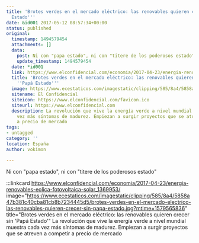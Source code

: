 ```yaml
---
title: 'Brotes verdes en el mercado eléctrico: las renovables quieren crecer sin ''Papá
  Estado'''
date: &id001 2017-05-12 08:57:34+00:00
status: published
original:
  timestamp: 1494579454
  attachments: []
  data:
    post: Ni con "papa estado", ni con "titere de los poderosos estado"
    update_timestamp: 1494579454
  date: *id001
  link: https://www.elconfidencial.com/economia/2017-04-23/energia-renovables-eolica-fotovoltaica-solar_1369953/
  title: 'Brotes verdes en el mercado eléctrico: las renovables quieren crecer sin
    ''Papá Estado'''
  image: https://www.ecestaticos.com/imagestatic/clipping/585/8a4/5858a47b381c40cba81cb8b7234445d5/brotes-verdes-en-el-mercado-electrico-las-renovables-quieren-crecer-sin-papa-estado.jpg?mtime=1579565836
  sitename: El Confidencial
  siteicon: https://www.elconfidencial.com/favicon.ico
  siteurl: https://www.elconfidencial.com
  description: La revolución que vive la energía verde a nivel mundial muestra cada
    vez más síntomas de madurez. Empiezan a surgir proyectos que se atreven a competir
    a precio de mercado
tags:
- untagged
category: ''
location: España
author: vokimon

---
```

Ni con "papa estado", ni con "titere de los poderosos estado"

:::linkcard https://www.elconfidencial.com/economia/2017-04-23/energia-renovables-eolica-fotovoltaica-solar_1369953/ image="https://www.ecestaticos.com/imagestatic/clipping/585/8a4/5858a47b381c40cba81cb8b7234445d5/brotes-verdes-en-el-mercado-electrico-las-renovables-quieren-crecer-sin-papa-estado.jpg?mtime=1579565836" title="Brotes verdes en el mercado eléctrico: las renovables quieren crecer sin 'Papá Estado'"
    La revolución que vive la energía verde a nivel mundial muestra cada vez más síntomas de madurez. Empiezan a surgir proyectos que se atreven a competir a precio de mercado

